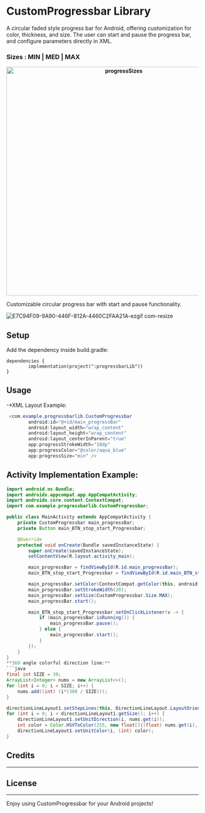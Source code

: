 # CustomProgressbar Library
A circular faded style progress bar for Android, offering customization for color, thickness, and size. The user can start and pause the progress bar, and configure parameters directly in XML.

### Sizes : MIN | MED | MAX
<b align="center">
	
 <img width="600" alt="progressSizes" src="https://github.com/ShalevShar/progressbarLib/assets/127881894/f957151a-4c5d-4a5d-90c8-4c88d91f7368">
</b>



Customizable circular progress bar with start and pause functionality.


![E7C94F09-9A90-446F-812A-4460C2FAA21A-ezgif com-resize](https://github.com/ShalevShar/progressbarLib/assets/127881894/e5d5f4eb-06a9-4b71-88d8-24fa4a7de984)



## Setup
Add the dependency inside build.gradle:
```
dependencies {
		implementation(project(":progressbarLib"))
}
```

## Usage
-*XML Layout Example:
```java
 <com.example.progressbarlib.CustomProgressbar
        android:id="@+id/main_progressBar"
        android:layout_width="wrap_content"
        android:layout_height="wrap_content"
        android:layout_centerInParent="true"
        app:progressStrokeWidth="10dp"
        app:progressColor="@color/aqua_blue"
        app:progressSize="min" />
```
## Activity Implementation Example:
```java
import android.os.Bundle;
import androidx.appcompat.app.AppCompatActivity;
import androidx.core.content.ContextCompat;
import com.example.progressbarlib.CustomProgressbar;

public class MainActivity extends AppCompatActivity {
    private CustomProgressbar main_progressBar;
    private Button main_BTN_stop_start_Progressbar;

    @Override
    protected void onCreate(Bundle savedInstanceState) {
        super.onCreate(savedInstanceState);
        setContentView(R.layout.activity_main);

        main_progressBar = findViewById(R.id.main_progressBar);
        main_BTN_stop_start_Progressbar = findViewById(R.id.main_BTN_stop_start_Progressbar);

        main_progressBar.setColor(ContextCompat.getColor(this, android.R.color.holo_blue_bright));
        main_progressBar.setStrokeWidth(20);
        main_progressBar.setSize(CustomProgressbar.Size.MAX);
        main_progressBar.start();

        main_BTN_stop_start_Progressbar.setOnClickListener(v -> {
            if (main_progressBar.isRunning()) {
                main_progressBar.pause();
            } else {
                main_progressBar.start();
            }
        });
    }
}
**360 angle colorful direction line:**
```java
final int SIZE = 30;
ArrayList<Integer> nums = new ArrayList<>();
for (int i = 0; i < SIZE; i++) {
    nums.add((int) (i*(360 / SIZE)));
}

directionLineLayout1.setStepLines(this, DirectionLineLayout.LayoutOrientation.HORIZONTAL, 2, SIZE, R.color.skv_arrow_color, 80, R.drawable.ic_arrow);
for (int i = 0; i < directionLineLayout1.getSize(); i++) {
    directionLineLayout1.setUnitDirection(i, nums.get(i));
    int color = Color.HSVToColor(255, new float[]{(float) nums.get(i), 1.0f, 1.0f});
    directionLineLayout1.setUnitColor(i, (int) color);
}
```



## Credits

-----

## License

-----

Enjoy using CustomProgressbar for your Android projects!

